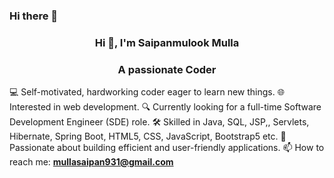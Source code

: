 ### Hi there 👋
<h3 align="center">Hi 👋, I'm Saipanmulook Mulla</h3>
<h3 align="center">A passionate Coder </h3>

💻 Self-motivated, hardworking coder eager to learn new things.
🌐 Interested in web development.
🔍 Currently looking for a full-time Software Development Engineer (SDE) role.
🛠️ Skilled in Java, SQL, JSP,, Servlets,  Hibernate, Spring Boot, HTML5, CSS, JavaScript, Bootstrap5 etc.
🌟 Passionate about building efficient and user-friendly applications.
📫 How to reach me: **mullasaipan931@gmail.com**
  


